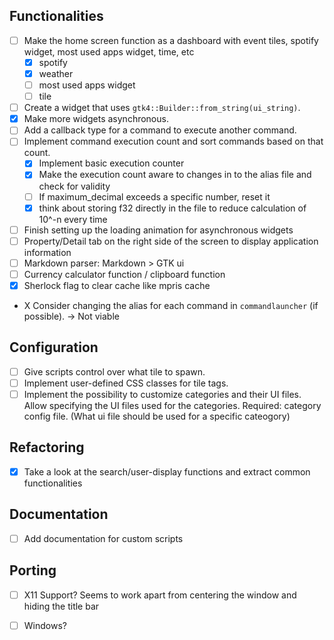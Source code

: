 ## Functionalities
- [ ] Make the home screen function as a dashboard with event tiles, spotify widget, most used apps widget, time, etc
    - [x] spotify 
    - [x] weather
    - [ ] most used apps widget
    - [ ] tile
- [ ] Create a widget that uses `gtk4::Builder::from_string(ui_string)`.
- [x] Make more widgets asynchronous.
- [ ] Add a callback type for a command to execute another command.
- [ ] Implement command execution count and sort commands based on that count.
    - [x] Implement basic execution counter
    - [x] Make the execution count aware to changes in to the alias file and check for validity
    - [ ] If maximum_decimal exceeds a specific number, reset it
    - [x] think about storing f32 directly in the file to reduce calculation of 10^-n every time
- [ ] Finish setting up the loading animation for asynchronous widgets
- [ ] Property/Detail tab on the right side of the screen to display application information
- [ ] Markdown parser: Markdown > GTK ui
- [ ] Currency calculator function / clipboard function
- [x] Sherlock flag to clear cache like mpris cache

- X Consider changing the alias for each command in `commandlauncher` (if possible). -> Not viable

## Configuration
- [ ] Give scripts control over what tile to spawn.
- [ ] Implement user-defined CSS classes for tile tags.
- [ ] Implement the possibility to customize categories and their UI files. Allow specifying the UI files used for the categories. Required: category config file. (What ui file should be used for a specific cateogory)

## Refactoring
- [x] Take a look at the search/user-display functions and extract common functionalities

## Documentation
- [ ] Add documentation for custom scripts

## Porting
- [ ] X11 Support? Seems to work apart from centering the window and hiding the title bar
- [ ] Windows? 


